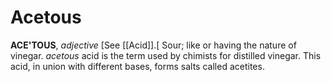 # Acetous

**ACE'TOUS**, _adjective_ \[See [[Acid]].\[ Sour; like or having the nature of vinegar. _acetous_ acid is the term used by chimists for distilled vinegar. This acid, in union with different bases, forms salts called acetites.